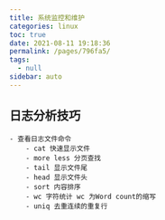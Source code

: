 ```yaml
---
title: 系统监控和维护
categories: linux
toc: true
date: 2021-08-11 19:18:36
permalink: /pages/796fa5/
tags: 
  - null
sidebar: auto
---
```


## 日志分析技巧
    
    - 查看日志文件命令
        - cat 快速显示文件
        - more less 分页查找
        - tail 显示文件尾
        - head 显示文件头
        - sort 内容排序
        - wc 字符统计 wc 为Word count的缩写
        - uniq 去重连续的重复行 